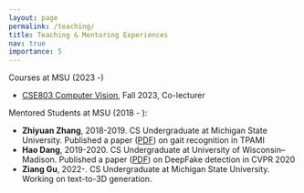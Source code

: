 ```yaml
---
layout: page
permalink: /teaching/
title: Teaching & Mentoring Experiences
nav: true
importance: 5
---
```

<div>
Courses at MSU (2023 -)
		<ul>
            <li><a href="https://www.cse.msu.edu/~cse803/">CSE803 Computer Vision</a>, Fall 2023, Co-lecturer</li>
        </ul>

Mentored Students at MSU (2018 - ):
        <ul>
			<li> <b>Zhiyuan Zhang</b>, 2018-2019. CS Undergraduate at Michigan State University. Published a paper (<a href="https://arxiv.org/pdf/1909.03051.pdf">PDF</a>) on gait recognition in TPAMI </li>
			<li> <b>Hao Dang</b>, 2019-2020. CS Undergraduate at University of Wisconsin–Madison. Published a paper (<a href="https://arxiv.org/pdf/1910.01717.pdf">PDF</a>) on DeepFake detection in CVPR 2020 </li>
			<li> <b>Ziang Gu</b>, 2022-. CS Undergraduate at Michigan State University. Working on text-to-3D generation. </li>
        </ul>
</div>
